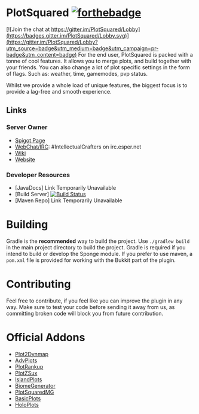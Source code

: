 # PlotSquared [![forthebadge](http://forthebadge.com/images/badges/built-by-developers.svg)](http://forthebadge.com)

[![Join the chat at https://gitter.im/PlotSquared/Lobby](https://badges.gitter.im/PlotSquared/Lobby.svg)](https://gitter.im/PlotSquared/Lobby?utm_source=badge&utm_medium=badge&utm_campaign=pr-badge&utm_content=badge)
For the end user, PlotSquared is packed with a tonne of cool features.
It allows you to merge plots, and build together with your friends. 
You can also change a lot of plot specific settings in the form of
flags. Such as: weather, time, gamemodes, pvp status. 

Whilst we provide a whole load of unique features, the biggest focus
is to provide a lag-free and smooth experience.

## Links

### Server Owner
* [Spigot Page](https://www.spigotmc.org/resources/plotsquared.1177/)
* [WebChat/IRC]: #IntellectualCrafters on irc.esper.net
* [Wiki](https://github.com/intellectualcrafters/plotsquared/wiki)
* [Website](http://plotsquared.com)

### Developer Resources
* [JavaDocs]  Link Temporarily Unavailable 
* [Build Server] [![Build Status](http://ci.plotsquared.com/buildStatus/icon?job=PlotSquared)](http://ci.athion.net/job/PlotSquared/)
* [Maven Repo] Link Temporarily Unavailable 

# Building
Gradle is the **recommended** way to build the project. Use `./gradlew build` in the main project directory to build the project. Gradle is required if you intend to build or develop the Sponge module.
If you prefer to use maven, a `pom.xml` file is provided for working with the Bukkit part of the plugin.

# Contributing
Feel free to contribute, if you feel like you can improve the plugin in any way. Make sure to test your code before sending it away from us, as committing broken code will block you from future contribution.

# Official Addons
* [Plot2Dynmap](http://www.spigotmc.org/resources/plot2dynmap.1292/)
* [AdvPlots](http://www.spigotmc.org/resources/advplots-%CE%B2.1500/)
* [PlotRankup](http://www.spigotmc.org/resources/plotrankup.1571/)
* [PlotZSux](https://www.spigotmc.org/resources/plotzsux.9563/)
* [IslandPlots](https://www.spigotmc.org/resources/islandplots.9421/)
* [BiomeGenerator](https://www.spigotmc.org/resources/biomegenerator.1663/)
* [PlotSquaredMG](https://www.spigotmc.org/resources/plotsquaredmg.8025/)
* [BasicPlots](https://www.spigotmc.org/resources/basicplots.6901/)
* [HoloPlots](https://www.spigotmc.org/resources/holoplots.4880/)

[WebChat/IRC]: http://webchat.esper.net/?nick=&channels=IntellectualCrafters&fg_color=000&fg_sec_color=000&bg_color=FFF
